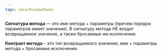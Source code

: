 ```yaml
---
tags: Java/ОсновыЯзыка
---
```

**Сигнатура метода** — это имя метода + параметры (причем порядок параметров имеет значение). В сигнатуру метода НЕ входит возвращаемое значение, а также бросаемые им исключения.

**Контракт метода** – это тип возвращаемого значения, имя + параметры метода + бросаемые исключения.

